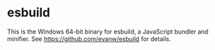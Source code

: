 ﻿# esbuild

This is the Windows 64-bit binary for esbuild, a JavaScript bundler and minifier. See https://github.com/evanw/esbuild for details.